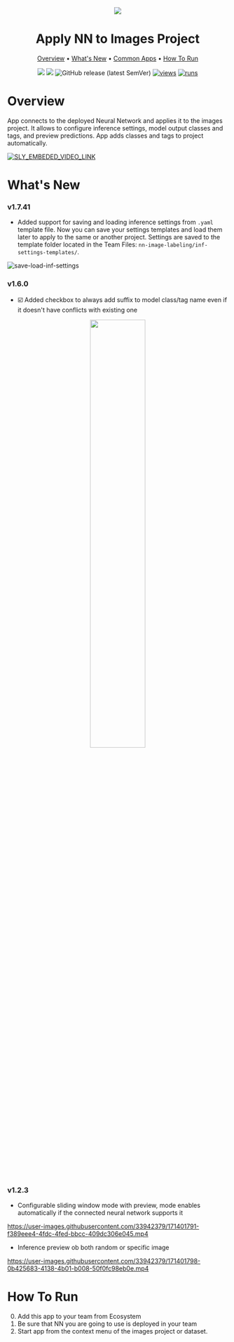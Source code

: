 <div align="center" markdown>
<img src="https://user-images.githubusercontent.com/106374579/187227957-ea4fd452-35ef-4969-9e55-cd7a5a4873ee.png"/>


# Apply NN to Images Project


<p align="center">
  <a href="#Overview">Overview</a> •
  <a href="#whats-new">What's New</a> •
  <a href="#common-apps">Common Apps</a> •
  <a href="#How-To-Run">How To Run</a>
</p>

[![](https://img.shields.io/badge/supervisely-ecosystem-brightgreen)](../../../../../supervisely-ecosystem/nn-image-labeling/project-dataset)
[![](https://img.shields.io/badge/slack-chat-green.svg?logo=slack)](https://supervisely.com/slack)
![GitHub release (latest SemVer)](https://img.shields.io/github/v/release/supervisely-ecosystem/nn-image-labeling)
[![views](https://app.supervisely.com/img/badges/views/supervisely-ecosystem/nn-image-labeling/project-dataset.png)](https://supervisely.com)
[![runs](https://app.supervisely.com/img/badges/runs/supervisely-ecosystem/nn-image-labeling/project-dataset.png)](https://supervisely.com)

</div>

# Overview

App connects to the deployed Neural Network and applies it to the images project. It allows to configure inference settings, model output classes and tags, and preview predictions. App adds classes and tags to project automatically.

<a data-key="sly-embeded-video-link" href="https://youtu.be/DUQgr_SLVR4" data-video-code="DUQgr_SLVR4">
    <img src="https://i.imgur.com/Edy7B1H.png" alt="SLY_EMBEDED_VIDEO_LINK"  style="max-width:50%;">
</a>

# What's New

### v1.7.41

- Added support for saving and loading inference settings from `.yaml` template file. Now you can save your settings templates and load them later to apply to the same or another project. Settings are saved to the template folder located in the Team Files: `nn-image-labeling/inf-settings-templates/`.

![save-load-inf-settings](https://github.com/user-attachments/assets/ff5c68ac-ed0f-41f0-966f-d61c0b6b8d25)

### v1.6.0

- ☑️ Added checkbox to always add suffix to model class/tag name even if it doesn't have conflicts with existing one

<div align="center" markdown>
  <img src="https://user-images.githubusercontent.com/48913536/235165358-8683c97d-05fb-437a-a386-09eff3e1203a.png" width="50%">
</div>

### v1.2.3

- Configurable sliding window mode with preview, mode enables automatically if the connected neural network supports it

https://user-images.githubusercontent.com/33942379/171401791-f389eee4-4fdc-4fed-bbcc-409dc306e045.mp4

- Inference preview ob both random or specific image

https://user-images.githubusercontent.com/33942379/171401798-0b425683-4138-4b01-b008-50f0fc98eb0e.mp4

# How To Run

0. Add this app to your team from Ecosystem
1. Be sure that NN you are going to use is deployed in your team
2. Start app from the context menu of the images project or dataset. 
